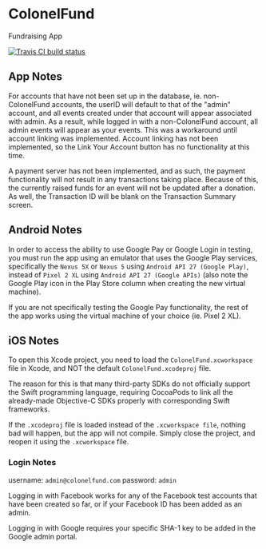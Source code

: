 # ColonelFund
Fundraising App

[![Travis CI build status](https://travis-ci.org/cwpenner/Colonel-Fund.svg?branch=master)](https://travis-ci.org/cwpenner/Colonel-Fund)

## App Notes
For accounts that have not been set up in the database, ie. non-ColonelFund accounts, the userID will default to that of the "admin" account, and all events created under that account will appear associated with admin. As a result, while logged in with a non-ColonelFund account, all admin events will appear as your events. This was a workaround until account linking was implemented. Account linking has not been implemented, so the Link Your Account button has no functionality at this time.

A payment server has not been implemented, and as such, the payment functionality will not result in any transactions taking place. Because of this, the currently raised funds for an event will not be updated after a donation. As well, the Transaction ID will be blank on the Transaction Summary screen.

## Android Notes
In order to access the ability to use Google Pay or Google Login in testing, you must run the app using an emulator that uses the Google Play services, specifically the `Nexus 5X` or `Nexus 5` using `Android API 27 (Google Play)`, instead of `Pixel 2 XL` using `Android API 27 (Google APIs)` (also note the Google Play icon in the Play Store column when creating the new virtual machine).

If you are not specifically testing the Google Pay functionality, the rest of the app works using the virtual machine of your choice (ie. Pixel 2 XL).


## iOS Notes
To open this Xcode project, you need to load the `ColonelFund.xcworkspace` file in Xcode, and NOT the default `ColonelFund.xcodeproj` file.

The reason for this is that many third-party SDKs do not officially support the Swift programming language, requiring CocoaPods to link all the already-made Objective-C SDKs properly with corresponding Swift frameworks.

If the `.xcodeproj` file is loaded instead of the `.xcworkspace file`, nothing bad will happen, but the app will not compile. Simply close the project, and reopen it using the `.xcworkspace` file.


### Login Notes
username: `admin@colonelfund.com`
password: `admin`

Logging in with Facebook works for any of the Facebook test accounts that have been created so far, or if your Facebook ID has been added as an admin.

Logging in with Google requires your specific SHA-1 key to be added in the Google admin portal.